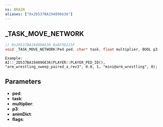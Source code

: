 ```yaml
---
ns: BRAIN
aliases: ["0x2D537BA194896636"]
---
```

## _TASK_MOVE_NETWORK

```c
// 0x2D537BA194896636 0x6F5D215F
void _TASK_MOVE_NETWORK(Ped ped, char* task, float multiplier, BOOL p3, char* animDict, int flags);
```

```
Example:  
AI::_2D537BA194896636(PLAYER::PLAYER_PED_ID(), "arm_wrestling_sweep_paired_a_rev3", 0.0, 1, "mini@arm_wrestling", 0);  
```

## Parameters
* **ped**: 
* **task**: 
* **multiplier**: 
* **p3**: 
* **animDict**: 
* **flags**: 

